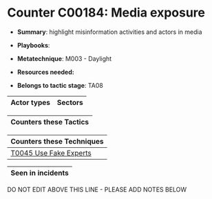 # Counter C00184: Media exposure

* **Summary**: highlight misinformation activities and actors in media

* **Playbooks**: 

* **Metatechnique**: M003 - Daylight

* **Resources needed:** 

* **Belongs to tactic stage**: TA08


| Actor types | Sectors |
| ----------- | ------- |



| Counters these Tactics |
| ---------------------- |



| Counters these Techniques |
| ------------------------- |
| [T0045 Use Fake Experts](../../generated_pages/techniques/T0045.md) |



| Seen in incidents |
| ----------------- |


DO NOT EDIT ABOVE THIS LINE - PLEASE ADD NOTES BELOW